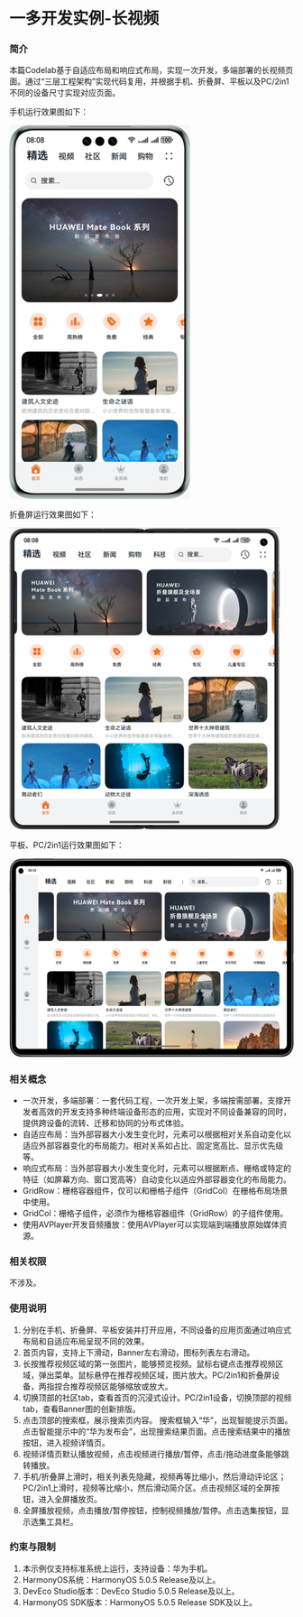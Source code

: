 # 一多开发实例-长视频

### 简介

本篇Codelab基于自适应布局和响应式布局，实现一次开发，多端部署的长视频页面。通过“三层工程架构”实现代码复用，并根据手机、折叠屏、平板以及PC/2in1不同的设备尺寸实现对应页面。

手机运行效果图如下：

![](screenshots/device/phone.png)

折叠屏运行效果图如下：

![](screenshots/device/foldable.png)

平板、PC/2in1运行效果图如下：

![](screenshots/device/tablet.png)

### 相关概念

- 一次开发，多端部署：一套代码工程，一次开发上架，多端按需部署。支撑开发者高效的开发支持多种终端设备形态的应用，实现对不同设备兼容的同时，提供跨设备的流转、迁移和协同的分布式体验。
- 自适应布局：当外部容器大小发生变化时，元素可以根据相对关系自动变化以适应外部容器变化的布局能力。相对关系如占比、固定宽高比、显示优先级等。
- 响应式布局：当外部容器大小发生变化时，元素可以根据断点、栅格或特定的特征（如屏幕方向、窗口宽高等）自动变化以适应外部容器变化的布局能力。
- GridRow：栅格容器组件，仅可以和栅格子组件（GridCol）在栅格布局场景中使用。
- GridCol：栅格子组件，必须作为栅格容器组件（GridRow）的子组件使用。
- 使用AVPlayer开发音频播放：使用AVPlayer可以实现端到端播放原始媒体资源。

### 相关权限

不涉及。

### 使用说明

1. 分别在手机、折叠屏、平板安装并打开应用，不同设备的应用页面通过响应式布局和自适应布局呈现不同的效果。
2. 首页内容，支持上下滑动，Banner左右滑动，图标列表左右滑动。
3. 长按推荐视频区域的第一张图片，能够预览视频。鼠标右键点击推荐视频区域，弹出菜单。鼠标悬停在推荐视频区域，图片放大。PC/2in1和折叠屏设备，两指捏合推荐视频区能够缩放或放大。
4. 切换顶部的社区tab，查看首页的沉浸式设计。PC/2in1设备，切换顶部的视频tab，查看Banner图的创新排版。
5. 点击顶部的搜索框，展示搜索页内容。 搜索框输入“华”，出现智能提示页面。点击智能提示中的“华为发布会”，出现搜索结果页面。点击搜索结果中的播放按钮，进入视频详情页。
6. 视频详情页默认播放视频，点击视频进行播放/暂停，点击/拖动进度条能够跳转播放。
7. 手机/折叠屏上滑时，相关列表先隐藏，视频再等比缩小，然后滑动评论区；PC/2in1上滑时，视频等比缩小，然后滑动简介区。点击视频区域的全屏按钮，进入全屏播放页。
8. 全屏播放视频，点击播放/暂停按钮，控制视频播放/暂停。点击选集按钮，显示选集工具栏。

### 约束与限制

1. 本示例仅支持标准系统上运行，支持设备：华为手机。
2. HarmonyOS系统：HarmonyOS 5.0.5 Release及以上。
3. DevEco Studio版本：DevEco Studio 5.0.5 Release及以上。
4. HarmonyOS SDK版本：HarmonyOS 5.0.5 Release SDK及以上。
